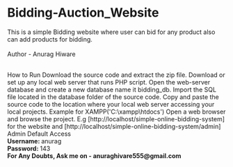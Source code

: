 # Bidding-Auction_Website
This is a simple Bidding website where user can bid for any product also can add products for bidding.  
<br>
Author - Anurag Hiware

<br>
How to Run
Download the source code and extract the zip file.
Download or set up any local web server that runs PHP script.
Open the web-server database and create a new database name it bidding_db.
Import the SQL file located in the database folder of the source code.
Copy and paste the source code to the location where your local web server accessing your local projects. Example for XAMPP('C:\xampp\htdocs')
Open a web browser and browse the project. E.g [http://localhost/simple-online-bidding-system] for the website and  [http://localhost/simple-online-bidding-system/admin]


<br>
Admin Default Access
<br>
<b> Username: </b> anurag
<br>
<b> Password: </b> 143
<br>
<b>
For Any Doubts, Ask me on - anuraghivare555@gmail.com 
</b>
